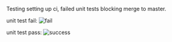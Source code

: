 Testing setting up ci, failed unit tests blocking merge to master.


unit test fail:
![fail](https://user-images.githubusercontent.com/65694925/220744882-a8da3de7-6da7-4e89-86ef-bb763029087a.png)


unit test pass: 
![success](https://user-images.githubusercontent.com/65694925/220744874-59a0f680-2ab2-48bd-b130-0920be5a1e3d.png)

